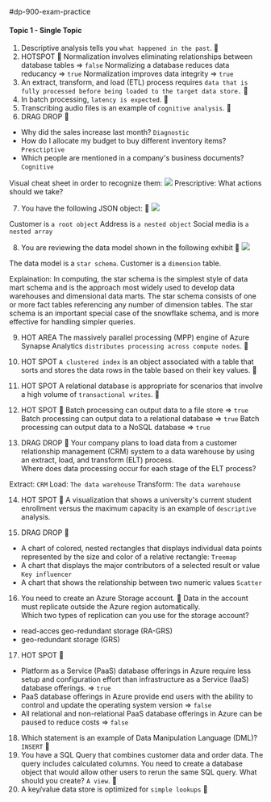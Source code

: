 #dp-900-exam-practice 

#### Topic 1 - Single Topic

1. Descriptive analysis tells you `what happened in the past`. 📝
2. HOTSPOT 📝
Normalization involves eliminating relationships between database tables => `false`
Normalizing a database reduces data reducancy => `true`
Normalization improves data integrity => `true`
3. An extract, transform, and load (ETL) process requires `data that is fully processed before being loaded to the target data store.` 📝
4. In batch processing, `latency is expected`. 📝
5. Transcribing audio files is an example of `cognitive analysis`. 📝
6. DRAG DROP 📝
- Why did the sales increase last month? `Diagnostic`
- How do I allocate my budget to buy different inventory items? `Presctiptive`
- Which people are mentioned in a company's business documents? `Cognitive`

Visual cheat sheet in order to recognize them:
![](https://www.examtopics.com/assets/media/exam-media/04162/0000800005.png)
Prescriptive: What actions should we take?

7. You have the following JSON object: 📝
![](https://www.examtopics.com/assets/media/exam-media/04162/0000900001.png)

Customer is `a root object`
Address is `a nested object`
Social media is `a nested array`

8. You are reviewing the data model shown in the following exhibit 📝
![](https://www.examtopics.com/assets/media/exam-media/04162/0001200001.png)

The data model is a `star schema`.
Customer is a `dimension` table.

Explaination: In computing, the star schema is the simplest style of data mart schema and is the approach most widely used to develop data warehouses and dimensional data marts. The star schema consists of one or more fact tables referencing any number of dimension tables. The star schema is an important special case of the snowflake schema, and is more effective for handling simpler queries.

9. HOT AREA
The massively parallel processing (MPP) engine of Azure Synapse Analytics `distributes processing across compute nodes`. 📝

10. HOT SPOT
`A clustered index` is an object associated with a table that sorts and stores the data rows in the table based on their key values. 📝

11. HOT SPOT
A relational database is appropriate for scenarios that involve a high volume of `transactional writes`. 📝

12. HOT SPOT 📝
Batch processing can output data to a file store => `true`
Batch processing can output data to a relational database => `true`
Batch processing can output data to a NoSQL database => `true`

13. DRAG DROP 📝
Your company plans to load data from a customer relationship management (CRM) system to a data warehouse by using an extract, load, and transform (ELT) process.  
Where does data processing occur for each stage of the ELT process?

Extract: `CRM`
Load: `The data warehouse`
Transform: `The data warehouse`

14. HOT SPOT  📝
A visualization that shows a university's current student enrollment versus the maximum capacity is an example of `descriptive` analysis.

15. DRAG DROP 📝
- A chart of colored, nested rectangles that displays individual data points represented by the size and color of a relative rectangle: `Treemap`
- A chart that displays the major contributors of a selected result or value `Key influencer`
- A chart that shows the relationship between two numeric values `Scatter`

16. You need to create an Azure Storage account. 📝
Data in the account must replicate outside the Azure region automatically.  
Which two types of replication can you use for the storage account?

- read-acces geo-redundant storage (RA-GRS)
- geo-redundant storage (GRS)

17. HOT SPOT 📝
- Platform as a Service (PaaS) database offerings in Azure require less setup and configuration effort than infrastructure as a Service (IaaS) database offerings. => `true`
- PaaS database offerings in Azure provide end users with the ability to control and update the operating system version => `false`
- All relational and non-relational PaaS database offerings in Azure can be paused to reduce costs => `false`

18. Which statement is an example of Data Manipulation Language (DML)? `INSERT` 📝
19. You have a SQL Query that combines customer data and order data. The query includes calculated columns. You need to create a database object that would allow other users to rerun the same SQL query. What should you create? `A view`. 📝
20. A key/value data store is optimized for `simple lookups` 📝
